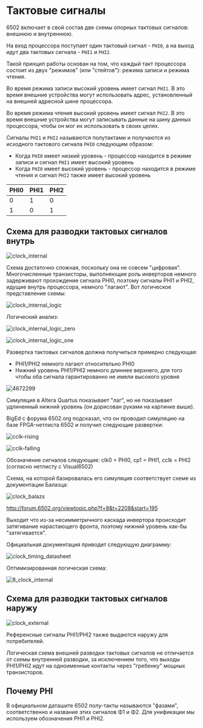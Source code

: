 # Тактовые сигналы

6502 включает в свой состав две схемы опорных тактовых сигналов: внешнюю и внутреннюю.

На вход процессора поступает один тактовый сигнал - `PHI0`, а на выход идут два тактовых сигнала - `PHI1` и `PHI2`.

Такой принцип работы основан на том, что каждый такт процессора состоит из двух "режимов" (или "стейтов"): режима записи и режима чтения.

Во время режима записи высокий уровень имеет сигнал `PHI1`. В это время внешние устройства могут использовать адрес, установленный на внешней адресной шине процессора.

Во время режима чтения высокий уровень имеет сигнал `PHI2`. В это время внешние устройства могут записывать данные на шину данных процессора, чтобы он мог их использовать в своих целях.

Сигналы `PHI1` и `PHI2` называются полутактами и получаются из исходного тактового сигнала `PHI0` следующим образом:
- Когда `PHI0` имеет низкий уровень - процессор находится в режиме записи и сигнал `PHI1` имеет высокий уровень
- Когда `PHI0` имеет высокий уровень - процессор находится в режиме чтения и сигнал `PHI2` также имеет высокий уровень

|PHI0|PHI1|PHI2|
|---|---|---|
|0|1|0|
|1|0|1|

## Схема для разводки тактовых сигналов внутрь

![clock_internal](/BreakingNESWiki/imgstore/clock_internal.jpg)

Схема достаточно сложная, поскольку она не совсем "цифровая". Многочисленные транзисторы, выполняющие роль инверторов немного задерживают прохождение сигнала PHI0, поэтому сигналы PHI1 и PHI2, идущие внутрь процессора, немного "лагают". Вот логическое представление схемы:

![clock_internal_logic](/BreakingNESWiki/imgstore/clock_internal_logic.jpg)

Логический анализ:

![clock_internal_logic_zero](/BreakingNESWiki/imgstore/clock_internal_logic_zero.jpg)

![clock_internal_logic_one](/BreakingNESWiki/imgstore/clock_internal_logic_one.jpg)

Развертка тактовых сигналов должна получиться примерно следующая:
- PHI1/PHI2 немного лагают относительно PHI0
- Нижний уровень PHI1/PHI2 немного длиннее верхнего, для того чтобы оба сигнала гарантированно не имели высокого уровня

![4672299](/BreakingNESWiki/imgstore/4672299.png)

Симуляция в Altera Quartus показывает "лаг", но не показывает удлиненный нижний уровень (он дорисован руками на картинке выше).

BigEd с форума 6502.org подсказал, что он проводил симуляцию на базе FPGA-нетлиста 6502 и получил следующие развертки:

![cclk-rising](/BreakingNESWiki/imgstore/cclk-rising.png)

![cclk-falling](/BreakingNESWiki/imgstore/cclk-falling.png)

Обозначение сигналов следующие: clk0 = PHI0, cp1 = PHI1, cclk = PHI2 (согласно нетлисту с Visual6502)

Схема, на которой базировалась его симуляция соответствует схеме из документации Балазца:

![clock_balazs](/BreakingNESWiki/imgstore/clock_balazs.png)

http://forum.6502.org/viewtopic.php?f=8&t=2208&start=195

Выходит что из-за несимметричного каскада инвертора происходит затягивание нарастающего фронта, поэтому нижний уровень как-бы "затягивается".

Официальная документация приводит следующую диаграмму:

![clock_timing_datasheet](/BreakingNESWiki/imgstore/clock_timing_datasheet.jpg)

Оптимизированная логическая схема:

![8_clock_internal](/BreakingNESWiki/imgstore/6502/ttlworks/8_clock_internal.png)

## Схема для разводки тактовых сигналов наружу

![clock_external](/BreakingNESWiki/imgstore/clock_external.jpg)

Референсные сигналы PHI1/PHI2 также выдаются наружу для потребителей.

Логическая схема внешней разводки тактовых сигналов не отличается от схемы внутренней разводки, за исключением того, что выходы PHI1/PHI2 идут на одноименные контакты через "гребенку" мощных транзисторов.

## Почему PHI

В официальном даташите 6502 полу-такты называются "фазами", соответственно и название этих сигналов Φ1 и Φ2. Для унификации мы используем обозначения PHI1 и PHI2.
